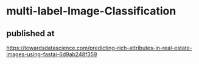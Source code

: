 # multi-label-Image-Classification



## published at

https://towardsdatascience.com/predicting-rich-attributes-in-real-estate-images-using-fastai-6d9ab248f359

